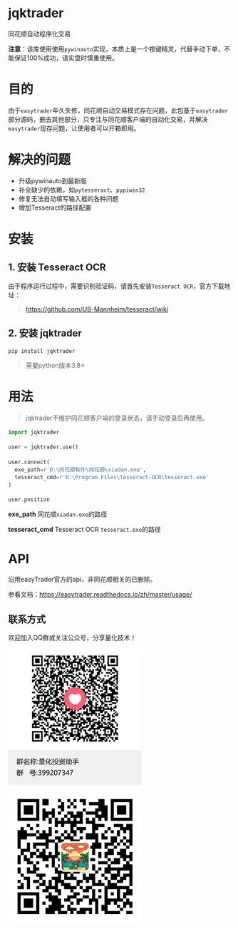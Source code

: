 # jqktrader

同花顺自动程序化交易

**注意**：该库使用使用`pywinauto`实现，本质上是一个按键精灵，代替手动下单，不能保证100%成功，请实盘时慎重使用。

# 目的

由于`easytrader`年久失修，同花顺自动交易模式存在问题，此包基于`easytrader`部分源码，删去其他部分，只专注与同花顺客户端的自动化交易，并解决`easytrader`现存问题，让使用者可以开箱即用。

# 解决的问题

* 升级pywinauto到最新版
* 补全缺少的依赖，如`pytesseract`、`pypiwin32`
* 修复无法自动填写输入框的各种问题
* 增加Tesseract的路径配置

# 安装

## 1. 安装 Tesseract OCR

由于程序运行过程中，需要识别验证码，请首先安装`Tesseract OCR`，官方下载地址：

> https://github.com/UB-Mannheim/tesseract/wiki

## 2. 安装 jqktrader

```
pip install jqktrader
```
> 需要python版本3.8+

# 用法

> jqktrader不维护同花顺客户端的登录状态，请手动登录后再使用。

```python
import jqktrader

user = jqktrader.use()

user.connect(
  exe_path=r'D:\同花顺软件\同花顺\xiadan.exe',
  tesseract_cmd=r'D:\Program Files\Tesseract-OCR\tesseract.exe'
)

user.position
```

**exe_path** 同花顺`xiadan.exe`的路径

**tesseract_cmd** Tesseract OCR `tesseract.exe`的路径

# API

沿用easyTrader官方的api，非同花顺相关的已删除。

参看文档：https://easytrader.readthedocs.io/zh/master/usage/

## 联系方式

欢迎加入QQ群或关注公众号，分享量化技术！

<img src="./qq.png" width=300>
<img src="./qrcode.jpg" width=300>

